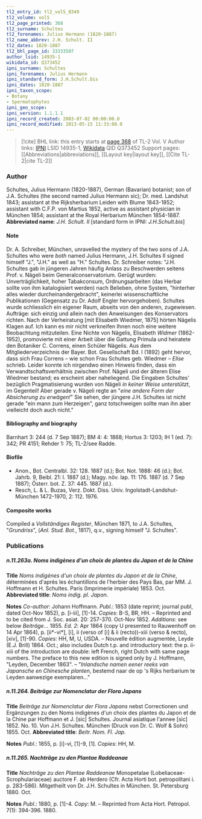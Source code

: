 ```yaml
---
tl2_entry_id: tl2_vol5_0349
tl2_volume: vol5
tl2_page_printed: 368
tl2_surname: Schultes
tl2_forenames: Julius Hermann (1820-1887)
tl2_name_abbrev: J.H. Schult. II
tl2_dates: 1820-1887
tl2_bhl_page_id: 33333507
author_lsid: 14935-1
wikidata_id: Q373452
ipni_surname: Schultes
ipni_forenames: Julius Hermann
ipni_standard_form: J.H.Schult.bis
ipni_dates: 1820-1887
ipni_taxon_scope: 
- Botany
- Spermatophytes
ipni_geo_scope: 
ipni_version: 1.1.1.1
ipni_record_created: 2003-07-02 00:00:00.0
ipni_record_modified: 2013-05-15 11:33:08.0
---
```


> [!cite] BHL link: this entry starts at [page 368](https://www.biodiversitylibrary.org/page/33333507) of TL-2 Vol. V
> Author links: [IPNI](https://www.ipni.org/a/14935-1) LSID 14935-1, [Wikidata](https://www.wikidata.org/wiki/Q373452) QID Q373452
> Support pages: [[Abbreviations|abbreviations]], [[Layout key|layout key]], [[Cite TL-2|cite TL-2]]

### Author

Schultes, Julius Hermann (1820-1887), German (Bavarian) botanist; son of J.A. Schultes (the second named Julius Hermann sic); Dr. med. Landshut 1843; assistant at the Rijksherbarium Leiden with Blume 1843-1852; assistant with C.F.P. von Martius 1852, active as assistant physician in München 1854; assistant at the Royal Herbarium München 1854-1887. 
**Abbreviated name**: *J.H. Schult. II* \[standard form in IPNI: *J.H.Schult.bis*\]

#### Note

Dr. A. Schreiber, München, unravelled the mystery of the two sons of J.A. Schultes who were *both* named Julius Hermann, J.H. Schultes II signed himself "J.", "J.H." as well as "H." Schultes. Dr. Schreiber notes: "J.H. Schultes gab in jüngeren Jahren häufig Anlass zu Beschwerden seitens Prof. v. Nägeli beim Generalconservatorium. Gerügt wurden: Unverträglichkeit, hoher Tabakconsum, Ordnungsarbeiten (das Herbar sollte von ihm katalogisiert werden) nach Belieben, ohne System, "hinterher alles wieder durcheinandergebracht", keinerlei wissenschaftliche Publikationen (Gegensatz zu Dr. Adolf Engler hervorgehoben).
Schultes wurde schliesslich ein eigener Raum, abseits von den anderen, zugewiesen. Aufträge: sich einzig und allein nach den Anweisungen des Konservators richten. Nach der Verheiratung \[mit Elisabeth Wiedmer, 1875\] hörten Nägelis Klagen auf. Ich kann es mir nicht verkneifen Ihnen noch eine weitere Beobachtung mitzuteilen. Eine Nichte von Nägelis, Elisabeth *Widmer* (1862-1952), promovierte mit einer Arbeit über die Gattung Primula und heiratete den Botaniker C. Correns, einen Schüler Nägelis. Aus dem Mitgliederverzeichnis der Bayer. Bot. Gesellschaft Bd. I (1892) geht hervor, dass sich Frau Correns – wie schon Frau Schultes geb. Wiedmer – *Elise* schrieb. Leider konnte ich nirgendwo einen Hinweis finden, dass ein Verwandtschaftsverhältnis zwischen Prof. Nägeli und der älteren Elise Wiedmer bestand; es erscheint aber naheliegend.
Die Eingaben Schultes' bezüglich Pragmatisierung wurden von Nägeli *in keiner Weise unterstützt*, im Gegenteil! Aber gerade v. Nägeli regte an "*eine andere Form der Absicherung zu erwägen!*"
Sie sehen, der jüngere J.H. Schultes ist nicht gerade "ein mann zum Herzeigen", ganz totschweigen sollte man ihn aber vielleicht doch auch nicht."

#### Bibliography and biography

Barnhart 3: 244 (d. 7 Sep 1887); BM 4: 4: 1868; Hortus 3: 1203; IH 1 (ed. 7): 342; PR 4151; Rehder 1: 75; TL-2/see Radde.

#### Biofile

- Anon., Bot. Centralbl. 32: 128. 1887 (d.); Bot. Not. 1888: 46 (d.); Bot. Jahrb. 9, Beibl. 21: I. 1887 (d.); Magy. növ. lap. 11: 176. 1887 (d. 7 Sep 1887); Österr. bot. Z. 37: 445. 1887 (d.).
- Resch, L. & L. Buzas, Verz. Dokt. Diss. Univ. Ingolstadt-Landshut-München 1472-1970, 2: 112. 1976.

#### Composite works

Compiled a *Vollständiges Register*, München 1871, to J.A. Schultes, "*Grundriss*", (*Anl. Stud. Bot.*, 1817), q.v., signing himself "J. Schultes".

### Publications

##### n.11.263a. Noms indigènes d'un choix de plantes du Japon et de la Chine

**Title**
*Noms indigènes d'un choix de plantes du Japon et de la Chine*, déterminées d'après les échantillons de l'herbier des Pays Bas, par MM. J. Hoffmann et H. Schultes. Paris (Imprimerie impériale) 1853. Oct.
**Abbreviated title**: *Noms indig. pl. Japon*.

**Notes**
*Co-author*: Johann Hoffmann.
*Publ*.: 1853 (date reprint; journal publ, dated Oct-Nov 1852), p. \[i-iii\], \[1\]-14. *Copies*: B-S, BR, HH. – Reprinted and to be cited from J. Soc. asiat. 20: 257-370. Oct-Nov 1852.
*Additions*: see below *Beiträge*... 1855.
*Ed. 2*: Apr 1864 (copy U presented to Rauwenhoff on 14 Apr 1864), p. \[ii\*-vi\*\], \[i\], ii (verso of \[i\] & ii (recto))-xiii (verso & recto), \[xiv\], \[1\]-90. *Copies*: HH, M, U, USDA. – Nouvelle édition augmentée, Leyde (E.J. Brill) 1864. Oct.; also includes Dutch t.p. and introductory text: the p. ii-xiii of the introduction are double: left French, right Dutch with same page numbers. The preface to this new edition is signed only by J. Hoffmann, "Leyden, December 1863". – "*Inlandsche namen eener reeks van Japansche en Chinesche planten*, bestemd naar de op 's Rijks herbarium te Leyden aanwezige exemplaren..."

##### n.11.264. Beiträge zur Nomenclatur der Flora Japans

**Title**
*Beiträge zur Nomenclatur der Flora Japans* nebst Correctionen und Ergänzungen zu den Noms indigènes d'un choix des plantes du Japon et de la Chine par Hoffmann et J. \[sic\] Schultes. Journal asiatique l'annee \[sic\] 1852. No. 10. Von J.H. Schultes. München (Druck von Dr. C. Wolf & Sohn) 1855. Oct.
**Abbreviated title**: *Beitr. Nom. Fl. Jap.*

**Notes**
*Publ*.: 1855, p. \[i\]-vi, \[1\]-9, \[1\]. *Copies*: HH, M.

##### n.11.265. Nachträge zu den Plantae Raddeanae

**Title**
*Nachträge zu den Plantae Raddeanae* Monopetalae (Lobeliaceae-Scrophulariaceae) auctore F. ab Herdero (Cfr. Acta Horti bot. petropolitani i. p. 283-586). Mitgetheilt von Dr. J.H. Schultes in München. St. Petersburg 1880. Oct.

**Notes**
*Publ*.: 1880, p. \[1\]-4. *Copy*: M. – Reprinted from Acta Hort. Petropol. 7(1): 394-396. 1880.

